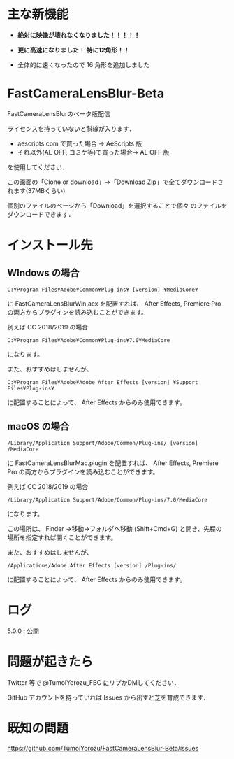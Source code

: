 # 主な新機能
- **絶対に映像が壊れなくなりました！！！！！**

- **更に高速になりました！ 特に12角形！！**

- 全体的に速くなったので 16 角形を追加しました


# FastCameraLensBlur-Beta
FastCameraLensBlurのベータ版配信

ライセンスを持っていないと斜線が入ります．

- aescripts.com で買った場合 → AeScripts 版
- それ以外(AE OFF, コミケ等)で買った場合→ AE OFF 版

を使用してください．


この画面の「Clone or download」→「Download Zip」で全てダウンロードされます(37MBくらい)

個別のファイルのページから「Download」を選択することで個々
のファイルをダウンロードできます．

# インストール先
## WIndows の場合
`C:¥Program Files¥Adobe¥Common¥Plug-ins¥ [version] ¥MediaCore¥`

に FastCameraLensBlurWin.aex を配置すれば、 After Effects, Premiere Pro の両方からプラグインを読み込むことができます。

例えば CC 2018/2019 の場合

`C:¥Program Files¥Adobe¥Common¥Plug-ins¥7.0¥MediaCore`

になります。  

また、おすすめはしませんが、  

`C:¥Program Files¥Adobe¥Adobe After Effects [version] ¥Support Files¥Plug-ins¥`  

に配置することによって、 After Effects からのみ使用できます。  


## macOS の場合
`/Library/Application Support/Adobe/Common/Plug-ins/ [version] /MediaCore`

に FastCameraLensBlurMac.plugin を配置すれば、 After Effects, Premiere Pro の両方からプラグインを読み込むことができます。


例えば CC 2018/2019 の場合

`/Library/Application Support/Adobe/Common/Plug-ins/7.0/MediaCore`

になります。

この場所は、 Finder →移動→フォルダへ移動 (Shift+Cmd+G) と開き、先程の場所を指定すれば開くことができます。

また、おすすめはしませんが、

`/Applications/Adobe After Effects [version] /Plug-ins/`

に配置することによって、 After Effects からのみ使用できます。

# ログ
5.0.0 : 公開

# 問題が起きたら
Twitter 等で @TumoiYorozu_FBC にリプかDMしてください．

GitHub アカウントを持っていれば Issues から出すと芝を育成できます．

# 既知の問題
https://github.com/TumoiYorozu/FastCameraLensBlur-Beta/issues
